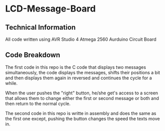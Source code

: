# LCD-Message-Board

## Technical Information

All code written using AVR Studio 4
Atmega 2560
Aurduino Circuit Board

## Code Breakdown

The first code in this repo is the C code that displays two messages simultaneously, the code displays the messages, shifts their positions a bit and then displays them again in reversed and continues the cycle for a while.

When the user pushes the "right" button, he/she get's access to a screen that allows them to change either the first or second message or both and then return to the normal cycle.


The second code in this repo is writte in assembly and does the same as the first one except, pushing the button changes the speed the texts move in.
